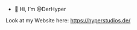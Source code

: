 - 👋 Hi, I’m @DerHyper

Look at my Website here: https://hyperstudios.de/

<!---
DerHyper/DerHyper is a ✨ special ✨ repository because its `README.md` (this file) appears on your GitHub profile.
You can click the Preview link to take a look at your changes.
--->

